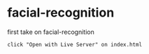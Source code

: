 # facial-recognition
first take on facial-recognition


```
click "Open with Live Server" on index.html
```
